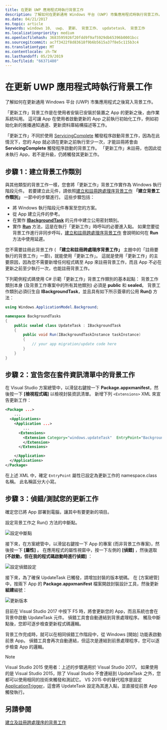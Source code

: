 ```yaml
---
title: 在更新 UWP 應用程式時執行背景工作
description: 了解如何在更新通用 Windows 平台 (UWP) 市集應用程式時執行背景工作。
ms.date: 04/21/2017
ms.topic: article
keywords: windows 10、 uwp、 更新、 背景工作、 updatetask、 背景工作
ms.localizationpriority: medium
ms.openlocfilehash: 3683595926f20fdd9f9af5929db65396b0001bcc
ms.sourcegitcommit: ac7f3422f8d83618f9b6b5615a37f8e5c115b3c4
ms.translationtype: MT
ms.contentlocale: zh-TW
ms.lasthandoff: 05/29/2019
ms.locfileid: "66371480"
---
```

# <a name="run-a-background-task-when-your-uwp-app-is-updated"></a>在更新 UWP 應用程式時執行背景工作

了解如何在更新通用 Windows 平台 (UWP) 市集應用程式之後寫入背景工作。

「更新工作」背景工作是在使用者安裝已安裝於裝置之 App 的更新之後，由作業系統叫用。 這可讓 App 在使用者啟動更新的 App 之前執行初始化工作，例如初始化新的推播通知通道、更新資料庫結構描述等工作。

「更新工作」不同於使用 [ServicingComplete](https://docs.microsoft.com/uwp/api/Windows.ApplicationModel.Background.SystemTriggerType) 觸發程序啟動背景工作，因為在此情況下，您的 App 就必須在更新之前執行至少一次，才能註冊將會由 **ServicingComplete** 觸發程序啟動的背景工作。  「更新工作」未註冊，也因此從未執行 App，若不是升級，仍將觸發其更新工作。

## <a name="step-1-create-the-background-task-class"></a>步驟 1：建立背景工作類別

與其他類型的背景工作一樣，您會將「更新工作」背景工作實作為 Windows 執行階段元件。 若要建立此元件，請依照[建立和註冊跨處理序背景工作](https://docs.microsoft.com/windows/uwp/launch-resume/create-and-register-a-background-task) **「建立背景工作類別」** 一節中的步驟進行。 這些步驟包括：

- 將 Windows 執行階段元件專案至您的方案。
- 從 App 建立元件的參考。
- 在實作 [**IBackgroundTask**](https://docs.microsoft.com/uwp/api/Windows.ApplicationModel.Background.IBackgroundTask) 的元件中建立公用密封類別。
- 實作 [**Run**](https://docs.microsoft.com/uwp/api/windows.applicationmodel.background.ibackgroundtask.) 方法，這是在執行「更新工作」時呼叫的必要進入點。 如果您要從背景工作進行非同步呼叫，[建立和註冊跨處理序背景工作](https://docs.microsoft.com/windows/uwp/launch-resume/create-and-register-a-background-task) 會說明如何在 **Run** 方法中使用延遲。

您不需要註冊此背景工作 ( **「建立和註冊跨處理序背景工作」** 主題中的「註冊要執行的背景工作」一節)，就能使用「更新工作」。 這就是使用「更新工作」的主要原因，因為您不需要新增任何程式碼至 App 來註冊背景工作，而且 App 不必在更新之前至少執行一次，也能註冊背景工作。

下列範例程式碼使用 C# 示範「更新工作」背景工作類別的基本起點： 背景工作類別本身 (及背景工作專案中的所有其他類別) 必須是 **public** 和 **sealed**。 背景工作類別必須衍生自 **IBackgroundTask**，並且具有如下所示簽章的公用 **Run()** 方法：

```cs
using Windows.ApplicationModel.Background;

namespace BackgroundTasks
{
    public sealed class UpdateTask : IBackgroundTask
    {
        public void Run(IBackgroundTaskInstance taskInstance)
        {
            // your app migration/update code here
        }
    }
}
```

## <a name="step-2-declare-your-background-task-in-the-package-manifest"></a>步驟 2：宣告您在套件資訊清單中的背景工作

在 Visual Studio 方案總管中，以滑鼠右鍵按一下 **Package.appxmanifest**，然後按一下 **[檢視程式碼]** 以檢視封裝資訊清單。 新增下列 `<Extensions>` XML 來宣告更新工作：

```XML
<Package ...>
    ...
  <Applications>  
    <Application ...>  
        ...
      <Extensions>  
        <Extension Category="windows.updateTask"  EntryPoint="BackgroundTasks.UpdateTask">  
        </Extension>  
      </Extensions>

    </Application>  
  </Applications>  
</Package>
```

在上述 XML 中，確定 `EntryPoint` 屬性已設定為更新工作的 namespace.class 名稱。 此名稱區分大小寫。

## <a name="step-3-debugtest-your-update-task"></a>步驟 3：偵錯/測試您的更新工作

確定您已將 App 部署到電腦，讓其中有要更新的項目。

設定背景工作之 Run() 方法的中斷點。

![設定中斷點](images/run-func-breakpoint.png)

接下來，在方案總管中，以滑鼠右鍵按一下 App 的專案 (而非背景工作專案)，然後按一下 **[屬性]** 。 在應用程式的屬性視窗中，按一下左側的 **\[偵錯\]** ，然後選取 **\[不啟動，但在我的程式碼啟動時進行偵錯\]** ：

![設定偵錯設定](images/do-not-launch-but-debug.png)

接下來，為了確保 UpdateTask 已觸發，請增加封裝的版本號碼。 在 [方案總管] 中，按兩下 App 的 **Package.appxmanifest** 檔案開啟封裝設計工具，然後更新**組建**編號：

![更新版本](images/bump-version.png)

目前在 Visual Studio 2017 中按下 F5 時，將會更新您的 App，而且系統也會在背景中啟動 UpdateTask 元件。 偵錯工具會自動連結到背景處理程序。 觸及中斷點後，您即可逐步檢查更新程式碼邏輯。

背景工作完成時，就可以在相同偵錯工作階段中，從 Windows [開始] 功能表啟動前景 App。 偵錯工具會再次自動連結，但這次是連結到前景處理程序，您可以逐步檢查 App 的邏輯。

> [!NOTE]
> Visual Studio 2015 使用者：上述的步驟適用於 Visual Studio 2017。 如果使用的是 Visual Studio 2015，除了 Visual Studio 不會連結到 UpdateTask 之外，您都可以使用相同的技術來觸發和測試它。 VS 2015 中的替代程序是設定 [ApplicationTrigger](https://docs.microsoft.com/windows/uwp/launch-resume/trigger-background-task-from-app)，這會將 UpdateTask 設定為其進入點，並直接從前景 App 觸發執行。

## <a name="see-also"></a>另請參閱

[建立及註冊跨處理序的背景工作](https://docs.microsoft.com/windows/uwp/launch-resume/create-and-register-a-background-task)
